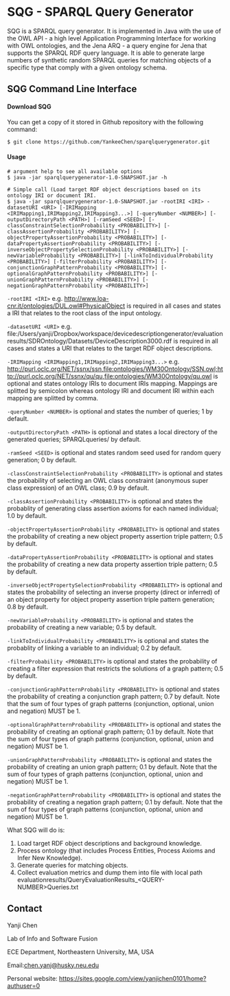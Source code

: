# SQG - SPARQL Query Generator
SQG is a SPARQL query generator. It is implemented in Java with the use of the OWL API - a high level Application Programming Interface for working with OWL ontologies, and the Jena ARQ - a query engine for Jena that supports the SPARQL RDF query language. It is able to generate large numbers of synthetic random SPARQL queries for matching objects of a specific type that comply with a given ontology schema.

## SQG Command Line Interface

#### Download SQG
You can get a copy of it stored in Github repository with the following command:
```console
$ git clone https://github.com/YankeeChen/sparqlquerygenerator.git
```

#### Usage
```console
# argument help to see all available options
$ java -jar sparqlquerygenerator-1.0-SNAPSHOT.jar -h

# Simple call (Load target RDF object descriptions based on its ontology IRI or document IRI.
$ java -jar sparqlquerygenerator-1.0-SNAPSHOT.jar -rootIRI <IRI> -datasetURI <URI> [-IRIMapping <IRIMapping1,IRIMapping2,IRIMapping3...>] [-queryNumber <NUMBER>] [-outputDirectoryPath <PATH>] [-ramSeed <SEED>] [-classConstraintSelectionProbability <PROBABILITY>] [-classAssertionProbability <PROBABILITY>] [-objectPropertyAssertionProbability <PROBABILITY>] [-dataPropertyAssertionProbability <PROBABILITY>] [-inverseObjectPropertySelectionProbability <PROBABILITY>] [-newVariableProbability <PROBABILITY>] [-linkToIndividualProbability <PROBABILITY>] [-filterProbability <PROBABILITY>] [-conjunctionGraphPatternProbability <PROBABILITY>] [-optionalGraphPatternProbability <PROBABILITY>] [-unionGraphPatternProbability <PROBABILITY>] [-negationGraphPatternProbability <PROBABILITY>]

```
`-rootIRI <IRI>` e.g. http://www.loa-cnr.it/ontologies/DUL.owl#PhysicalObject 
is required in all cases and states a IRI that relates to the root class of the input ontology. 

`-datasetURI <URI>` e.g. file:/Users/yanji/Dropbox/workspace/devicedescriptiongenerator/evaluationresults/SDROntology/Datasets/DeviceDescription3000.rdf
is required in all cases and states a URI that relates to the target RDF object descriptions.

`-IRIMapping <IRIMapping1,IRIMapping2,IRIMapping3...>` e.g. http://purl.oclc.org/NET/ssnx/ssn,file:ontologies/WM30Ontology/SSN.owl;http://purl.oclc.org/NET/ssnx/qu/qu,file:ontologies/WM30Ontology/qu.owl
is optional and states ontology IRIs to document IRIs mapping. Mappings are splitted by semicolon whereas ontology IRI and document IRI within each mapping are splitted by comma.

`-queryNumber <NUMBER>` 
is optional and states the number of queries; 1 by default.

`-outputDirectoryPath <PATH>` 
is optional and states a local directory of the generated queries; SPARQLqueries/ by default.

`-ramSeed <SEED>` 
is optional and states random seed used for random query generation; 0 by default.

`-classConstraintSelectionProbability <PROBABILITY>`
is optional and states the probability of selecting an OWL class constraint (anonymous super class expression) of an OWL class; 0.9 by default.

`-classAssertionProbability <PROBABILITY>`
is optional and states the probablity of generating class assertion axioms for each named individual; 1.0 by default.

`-objectPropertyAssertionProbability <PROBABILITY>`
is optional and states the probability of creating a new object property assertion triple pattern; 0.5 by default.

`-dataPropertyAssertionProbability <PROBABILITY>`
is optional and states the probability of creating a new data property assertion triple pattern; 0.5 by default.

`-inverseObjectPropertySelectionProbability <PROBABILITY>`
is optional and states the probability of selecting an inverse property (direct or inferred) of an object property for object property assertion triple pattern generation; 0.8 by default.

`-newVariableProbability <PROBABILITY>`
is optional and states the probability of creating a new variable; 0.5 by default.

`-linkToIndividualProbability <PROBABILITY>`
is optional and states the probablity of linking a variable to an individual; 0.2 by default.

`-filterProbability <PROBABILITY>`
is optional and states the probability of creating a filter expression that restricts the solutions of a graph pattern; 0.5 by default.

`-conjunctionGraphPatternProbability <PROBABILITY>`
is optional and states the probability of creating a conjunction graph pattern; 0.7 by default. Note that the sum of four types of graph patterns (conjunction, optional, union and negation) MUST be 1.

`-optionalGraphPatternProbability <PROBABILITY>`
is optional and states the probability of creating an optional graph pattern; 0.1 by default. Note that the sum of four types of graph patterns (conjunction, optional, union and negation) MUST be 1.

`-unionGraphPatternProbability <PROBABILITY>`
is optional and states the probability of creating an union graph pattern; 0.1 by default. Note that the sum of four types of graph patterns (conjunction, optional, union and negation) MUST be 1.

`-negationGraphPatternProbability <PROBABILITY>`
is optional and states the probability of creating a negation graph pattern; 0.1 by default. Note that the sum of four types of graph patterns (conjunction, optional, union and negation) MUST be 1.

What SQG will do is:
1. Load target RDF object descriptions and background knowledge.
2. Process ontology (that includes Process Entities, Process Axioms and Infer New Knowledge). 
3. Generate queries for matching objects.
4. Collect evaluation metrics and dump them into file with local path evaluationresults/QueryEvaluationResults_\<QUERY-NUMBER\>Queries.txt

## Contact
Yanji Chen

Lab of Info and Software Fusion

ECE Department, Northeastern University, MA, USA

Email:chen.yanj@husky.neu.edu

Personal website: https://sites.google.com/view/yanjichen0101/home?authuser=0

